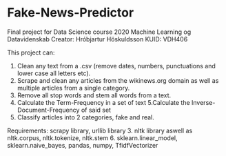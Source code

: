 # Fake-News-Predictor
Final project for Data Science course 2020 
Machine Learning og Datavidenskab 
Creator: Hróbjartur Höskuldsson KUID: VDH406

This project can:
1. Clean any text from a .csv (remove dates, numbers, punctuations and lower case all letters etc).
2. Scrape and clean any articles from the wikinews.org domain as well as multiple articles from a single category.
3. Remove all stop words and stem all words from a text.
4. Calculate the Term-Frequency in a set of text
5.Calculate the Inverse-Document-Frequency of said set
6. Classify articles into 2 categories, fake and real.

Requirements: scrapy library, urllib library 3. nltk library aswell as nltk.corpus, nltk.tokenize, nltk.stem 6. sklearn.linear_model, sklearn.naive_bayes, pandas, numpy, TfidfVectorizer

